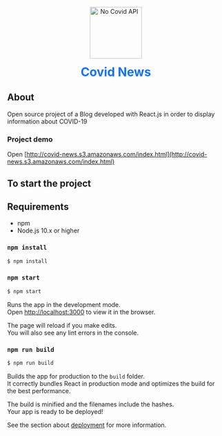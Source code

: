<p align="center">
    <a href="https://api-no-covid.pedrosodre.dev/" target="blank">
        <img src="https://image.flaticon.com/icons/png/512/2750/2750835.png" width="120" alt="No Covid API" />
    </a>
    <h1 align="center" style="color: #1a73e8; margin: 0;">
        Covid News
    </h1>
</p>

## About

Open source project of a Blog developed with React.js in order to display information about COVID-19

### Project demo
Open [http://covid-news.s3.amazonaws.com/index.html](http://covid-news.s3.amazonaws.com/index.html)


## To start the project

## Requirements
- npm
- Node.js 10.x or higher

### `npm install`

```bash
$ npm install
```

### `npm start`

```bash
$ npm start
```

Runs the app in the development mode.<br />
Open [http://localhost:3000](http://localhost:3000) to view it in the browser.

The page will reload if you make edits.<br />
You will also see any lint errors in the console.

### `npm run build`

```bash
$ npm run build
```

Builds the app for production to the `build` folder.<br />
It correctly bundles React in production mode and optimizes the build for the best performance.

The build is minified and the filenames include the hashes.<br />
Your app is ready to be deployed!

See the section about [deployment](https://facebook.github.io/create-react-app/docs/deployment) for more information.
